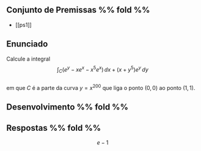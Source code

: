 ## Conjunto de Premissas %% fold %%
- [[ps1]]

## Enunciado
Calcule a integral  
$$
\int_C (e^y - xe^x - x^5 e^x)\,dx + (x + y^5)e^y\,dy
$$  
em que $C$ é a parte da curva $y = x^{200}$ que liga o ponto $(0,0)$ ao ponto $(1,1)$.



## Desenvolvimento %% fold %%

## Respostas %% fold %%
$$e - 1$$